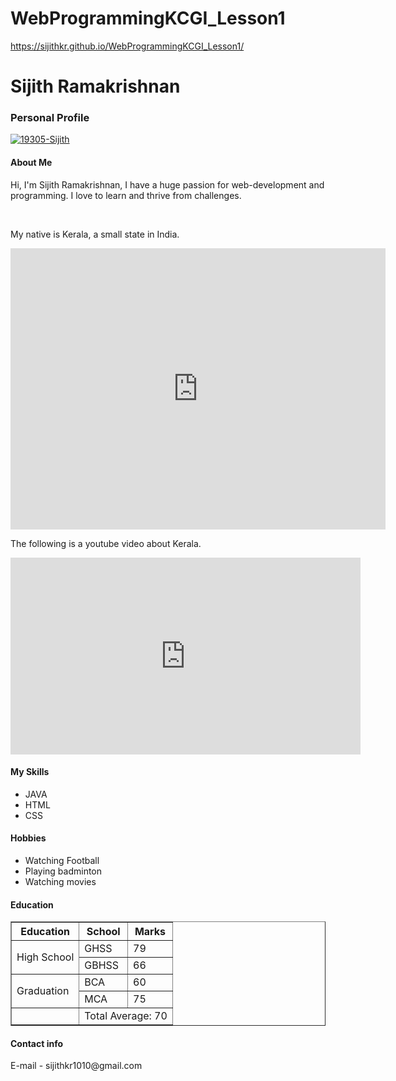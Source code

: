 # WebProgrammingKCGI_Lesson1

https://sijithkr.github.io/WebProgrammingKCGI_Lesson1/

<html>
<head>
<div class="container">
   <h1>Sijith Ramakrishnan</h1>
   <h3>Personal Profile</h3>
   <a href="https://imgbb.com/"><img src="https://i.ibb.co/fHqdH7q/19305-Sijith.jpg" alt="19305-Sijith" border="0" /></a> 
   <h4>About Me</h4>
   <p>Hi, I'm Sijith Ramakrishnan, I have a huge passion for web-development and programming. I love to learn and thrive from challenges.</p>
   <br>
   <p>My native is Kerala, a small state in India. 
   </p>
   <iframe src="https://www.google.com/maps/embed?pb=!1m18!1m12!1m3!1d4016734.7733001243!2d73.88358648310854!3d10.532722625539899!2m3!1f0!2f0!3f0!3m2!1i1024!2i768!4f13.1!3m3!1m2!1s0x3b0812ffd49cf55b%3A0x64bd90fbed387c99!2sKerala%2C%20India!5e0!3m2!1sen!2sjp!4v1652670583838!5m2!1sen!2sjp" width="600" height="450" style="border:0;" allowfullscreen="" loading="lazy" referrerpolicy="no-referrer-when-downgrade"></iframe>
   <p>The following is a youtube video about Kerala.</p>
   <iframe width="560" height="315" src="https://www.youtube.com/embed/k4aZMdSkUAg" title="YouTube video player" frameborder="0" allow="accelerometer; autoplay; clipboard-write; encrypted-media; gyroscope; picture-in-picture" allowfullscreen></iframe>
   <h4>My Skills</h4>
   <div class="listFlex">
      <div>
         <ul>
            <li>JAVA</li>
            <li>HTML</li>
            <li>CSS</li>
         </ul>
      </div>
     <h4>Hobbies</h4>
      <div class="listFlex">
      <div>
         <ul>
            <li>Watching Football</li>
            <li>Playing badminton</li>
            <li>Watching movies</li>
         </ul>
      </div>
   
   <h4>Education</h4>
   <table style="width:100%"border="1px">
  <tr>
    <th>Education</th>
    <th>School</th>
    <th>Marks</th>
  </tr>
  <tr>
    <td rowspan = "2">High School</td>
    <td>GHSS</td>
    <td>79</td>
  </tr>
  <tr>
    <td>GBHSS</td>
    <td>66</td>
  </tr>
      <tr>
    <td rowspan = "2">Graduation</td>
    <td>BCA</td>
    <td>60</td>
  </tr>
  <tr>
    <td>MCA</td>
    <td>75</td>
  </tr>
  <tr>
     <td></td>
    <td colspan="3">Total Average: 70</td>
  </tr>
</table>
 <h4>Contact info</h4>
   E-mail - sijithkr1010@gmail.com</a>
   
</div>

</head>
</html>
